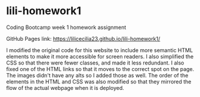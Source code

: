 # lili-homework1
Coding Bootcamp week 1 homework assignment

GitHub Pages link: https://lilicecilia23.github.io/lili-homework1/

I modified the original code for this website to include more semantic HTML elements to make it more accessible for screen readers. I also simplified the CSS so that there were fewer classes, and made it less redundant. I also fixed one of the HTML links so that it moves to the correct spot on the page. The images didn't have any alts so I added those as well. The order of the elements in the HTML and CSS was also modified so that they mirrored the flow of the actual webpage when it is deployed.